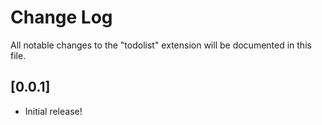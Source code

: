 # Change Log

All notable changes to the "todolist" extension will be documented in this file.

## [0.0.1]

- Initial release!